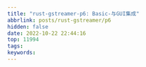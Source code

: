 ```yaml
---
title: "rust-gstreamer-p6: Basic-与GUI集成"
abbrlink: posts/rust-gstreamer/p6
hidden: false
date: 2022-10-22 22:44:16
top: 11994
tags:
keywords:
---
```

